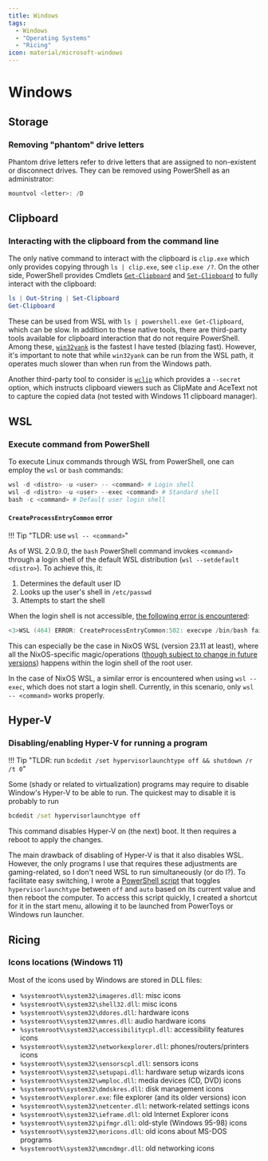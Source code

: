 ```yaml
---
title: Windows
tags:
  - Windows
  - "Operating Systems"
  - "Ricing"
icon: material/microsoft-windows
---
```


# Windows

## Storage

### Removing "phantom" drive letters

Phantom drive letters refer to drive letters
that are assigned to non-existent
or disconnect drives.
They can be removed using PowerShell as an administrator:

```powershell
mountvol <letter>: /D
```

## Clipboard

### Interacting with the clipboard from the command line

The only native command to interact with the clipboard is `clip.exe`
which only provides copying through `ls | clip.exe`, see `clip.exe /?`.
On the other side,
PowerShell provides Cmdlets [`Get-Clipboard`][Get-Clipboard] and [`Set-Clipboard`][Set-Clipboard]
to fully interact with the clipboard:

```powershell
ls | Out-String | Set-Clipboard
Get-Clipboard
```

These can be used from WSL with `ls | powershell.exe Get-Clipboard`, which can be slow.
In addition to these native tools,
there are third-party tools available for clipboard interaction that do not require PowerShell.
Among these, [`win32yank`][win32yank] is the fastest I have tested (blazing fast).
However, it's important to note that while `win32yank` can be run from the WSL path,
it operates much slower than when run from the Windows path.

Another third-party tool to consider is [`wclip`][wclip] which provides a `--secret` option,
which instructs clipboard viewers such as ClipMate and AceText not to capture the copied data
(not tested with Windows 11 clipboard manager).

[Get-Clipboard]: https://learn.microsoft.com/en-us/powershell/module/microsoft.powershell.management/get-clipboard
[Set-Clipboard]: https://learn.microsoft.com/en-us/powershell/module/microsoft.powershell.management/Set-clipboard
[win32yank]: https://github.com/equalsraf/win32yank
[wclip]: https://github.com/palortoff/wclip

## WSL

### Execute command from PowerShell

To execute Linux commands through WSL from PowerShell,
one can employ the `wsl` or `bash` commands:

```powershell
wsl -d <distro> -u <user> -- <command> # Login shell
wsl -d <distro> -u <user> --exec <command> # Standard shell
bash -c <command> # Default user login shell
```

#### `CreateProcessEntryCommon` error

!!! Tip "TLDR: use `wsl -- <command>`"

As of WSL 2.0.9.0,
the `bash` PowerShell command invokes `<command>` through a login shell
of the default WSL distribution (`wsl --setdefault <distro>`).
To achieve this, it:

1. Determines the default user ID
2. Looks up the user's shell in `/etc/passwd`
3. Attempts to start the shell

When the login shell is not accessible,
[the following error is encountered](https://askubuntu.com/questions/1458921):

```powershell
<3>WSL (464) ERROR: CreateProcessEntryCommon:502: execvpe /bin/bash failed 2
```

This can especially be the case in NixOS WSL (version 23.11 at least),
where all the NixOS-specific magic/operations
([though subject to change in future versions][NixOSWSL_login_error])
happens within the login shell of the root user.

In the case of NixOS WSL,
a similar error is encountered when using `wsl --exec`,
which does not start a login shell.
Currently,
in this scenario, only `wsl -- <command>` works properly.

[NixOSWSL_login_error]: https://github.com/nix-community/NixOS-WSL/issues/284

## Hyper-V

### Disabling/enabling Hyper-V for running a program

!!! Tip "TLDR: run `bcdedit /set hypervisorlaunchtype off && shutdown /r /t 0`"

Some (shady or related to virtualization) programs
may require to disable Window's Hyper-V to be able to run.
The quickest may to disable it is probably to run

```cmd
bcdedit /set hypervisorlaunchtype off
```

This command disables Hyper-V on (the next) boot.
It then requires a reboot to apply the changes.

The main drawback of disabling of Hyper-V is that it also disables WSL.
However, the only programs I use that requires these adjustments are gaming-related,
so I don't need WSL to run simultaneously (or do I?).
To facilitate easy switching,
I wrote a [PowerShell script][RestartToggleHyperV] that toggles `hypervisorlaunchtype`
between `off` and `auto` based on its current value and then reboot the computer.
To access this script quickly,
I created a shortcut for it in the start menu,
allowing it to be launched from PowerToys or Windows run launcher.

[RestartToggleHyperV]: https://github.com/loicreynier/sandbox/blob/main/pwsh-magic/RestartToggleHyperV.ps1

## Ricing

### Icons locations (Windows 11)

Most of the icons used by Windows are stored in DLL files:

- `%systemroot%\system32\imageres.dll`: misc icons
- `%systemroot%\system32\shell32.dll`: misc icons
- `%systemroot%\system32\ddores.dll`: hardware icons
- `%systemroot%\system32\mmres.dll`: audio hardware icons
- `%systemroot%\system32\accessibilitycpl.dll`: accessibility features icons
- `%systemroot%\system32\networkexplorer.dll`: phones/routers/printers icons
- `%systemroot%\system32\sensorscpl.dll`: sensors icons
- `%systemroot%\system32\setupapi.dll`: hardware setup wizards icons
- `%systemroot%\system32\wmploc.dll`: media devices (CD, DVD) icons
- `%systemroot%\system32\dmdskres.dll`: disk management icons
- `%systemroot%\explorer.exe`: file explorer (and its older versions) icon
- `%systemroot%\system32\netcenter.dll`: network-related settings icons
- `%systemroot%\system32\ieframe.dll`: old Internet Explorer icons
- `%systemroot%\system32\pifmgr.dll`: old-style (Windows 95-98) icons
- `%systemroot%\system32\moricons.dll`: old icons about MS-DOS programs
- `%systemroot%\system32\mmcndmgr.dll`: old networking icons
